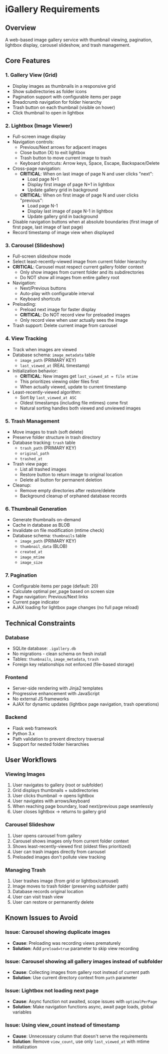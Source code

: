 # iGallery Requirements

## Overview
A web-based image gallery service with thumbnail viewing, pagination, lightbox display, carousel slideshow, and trash management.

## Core Features

### 1. Gallery View (Grid)
- Display images as thumbnails in a responsive grid
- Show subdirectories as folder icons
- Pagination support with configurable items per page
- Breadcrumb navigation for folder hierarchy
- Trash button on each thumbnail (visible on hover)
- Click thumbnail to open in lightbox

### 2. Lightbox (Image Viewer)
- Full-screen image display
- Navigation controls:
  - Previous/Next arrows for adjacent images
  - Close button (X) to exit lightbox
  - Trash button to move current image to trash
  - Keyboard shortcuts: Arrow keys, Space, Escape, Backspace/Delete
- Cross-page navigation:
  - **CRITICAL**: When on last image of page N and user clicks "next":
    - Load page N+1
    - Display first image of page N+1 in lightbox
    - Update gallery grid in background
  - **CRITICAL**: When on first image of page N and user clicks "previous":
    - Load page N-1
    - Display last image of page N-1 in lightbox
    - Update gallery grid in background
- Disable navigation buttons when at absolute boundaries (first image of first page, last image of last page)
- Record timestamp of image view when displayed

### 3. Carousel (Slideshow)
- Full-screen slideshow mode
- Select least-recently-viewed image from current folder hierarchy
- **CRITICAL**: Carousel must respect current gallery folder context
  - Only show images from current folder and its subdirectories
  - Do NOT show all images from entire gallery root
- Navigation:
  - Next/Previous buttons
  - Auto-play with configurable interval
  - Keyboard shortcuts
- Preloading:
  - Preload next image for faster display
  - **CRITICAL**: Do NOT record view for preloaded images
  - Only record view when user actually sees the image
- Trash support: Delete current image from carousel

### 4. View Tracking
- Track when images are viewed
- Database schema: `image_metadata` table
  - `image_path` (PRIMARY KEY)
  - `last_viewed_at` (REAL timestamp)
- Initialization behavior:
  - **CRITICAL**: New images get `last_viewed_at = file mtime`
  - This prioritizes viewing older files first
  - When actually viewed, update to current timestamp
- Least-recently-viewed algorithm:
  - Sort by `last_viewed_at ASC`
  - Oldest timestamps (including file mtimes) come first
  - Natural sorting handles both viewed and unviewed images

### 5. Trash Management
- Move images to trash (soft delete)
- Preserve folder structure in trash directory
- Database tracking: `trash` table
  - `trash_path` (PRIMARY KEY)
  - `original_path`
  - `trashed_at`
- Trash view page:
  - List all trashed images
  - Restore button to return image to original location
  - Delete all button for permanent deletion
- Cleanup:
  - Remove empty directories after restore/delete
  - Background cleanup of orphaned database records

### 6. Thumbnail Generation
- Generate thumbnails on-demand
- Cache in database as BLOB
- Invalidate on file modification (mtime check)
- Database schema: `thumbnails` table
  - `image_path` (PRIMARY KEY)
  - `thumbnail_data` (BLOB)
  - `created_at`
  - `image_mtime`
  - `image_size`

### 7. Pagination
- Configurable items per page (default: 20)
- Calculate optimal per_page based on screen size
- Page navigation: Previous/Next links
- Current page indicator
- AJAX loading for lightbox page changes (no full page reload)

## Technical Constraints

### Database
- SQLite database: `.igallery.db`
- No migrations - clean schema on fresh install
- Tables: `thumbnails`, `image_metadata`, `trash`
- Foreign key relationships not enforced (file-based storage)

### Frontend
- Server-side rendering with Jinja2 templates
- Progressive enhancement with JavaScript
- No external JS frameworks
- AJAX for dynamic updates (lightbox page navigation, trash operations)

### Backend
- Flask web framework
- Python 3.x
- Path validation to prevent directory traversal
- Support for nested folder hierarchies

## User Workflows

### Viewing Images
1. User navigates to gallery (root or subfolder)
2. Grid displays thumbnails + subdirectories
3. User clicks thumbnail → opens lightbox
4. User navigates with arrows/keyboard
5. When reaching page boundary, load next/previous page seamlessly
6. User closes lightbox → returns to gallery grid

### Carousel Slideshow
1. User opens carousel from gallery
2. Carousel shows images only from current folder context
3. Shows least-recently-viewed first (oldest files prioritized)
4. User can trash images directly from carousel
5. Preloaded images don't pollute view tracking

### Managing Trash
1. User trashes image (from grid or lightbox/carousel)
2. Image moves to trash folder (preserving subfolder path)
3. Database records original location
4. User can visit trash view
5. User can restore or permanently delete

## Known Issues to Avoid

### Issue: Carousel showing duplicate images
- **Cause**: Preloading was recording views prematurely
- **Solution**: Add `preload=true` parameter to skip view recording

### Issue: Carousel showing all gallery images instead of subfolder
- **Cause**: Collecting images from gallery root instead of current path
- **Solution**: Use current directory context from `path` parameter

### Issue: Lightbox not loading next page
- **Cause**: Async function not awaited, scope issues with `optimalPerPage`
- **Solution**: Make navigation functions async, await page loads, global variables

### Issue: Using view_count instead of timestamp
- **Cause**: Unnecessary column that doesn't serve the requirements
- **Solution**: Remove `view_count`, use only `last_viewed_at` with mtime initialization
